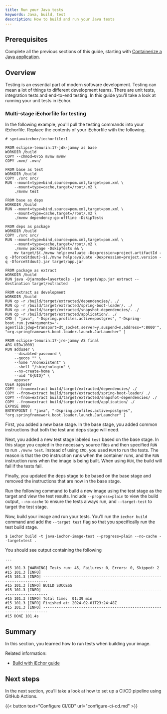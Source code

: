 ```yaml
---
title: Run your Java tests
keywords: Java, build, test
description: How to build and run your Java tests
---
```


## Prerequisites

Complete all the previous sections of this guide, starting with [Containerize a Java application](containerize.md).

## Overview

Testing is an essential part of modern software development. Testing can mean a lot of things to different development teams. There are unit tests, integration tests and end-to-end testing. In this guide you'll take a look at running your unit tests in iEchor.

### Multi-stage iEchorfile for testing

In the following example, you'll pull the testing commands into your iEchorfile.
Replace the contents of your iEchorfile with the following.

```iechorfile {hl_lines="3-19"}
# syntax=iechor/iechorfile:1

FROM eclipse-temurin:17-jdk-jammy as base
WORKDIR /build
COPY --chmod=0755 mvnw mvnw
COPY .mvn/ .mvn/

FROM base as test
WORKDIR /build
COPY ./src src/
RUN --mount=type=bind,source=pom.xml,target=pom.xml \
    --mount=type=cache,target=/root/.m2 \
    ./mvnw test

FROM base as deps
WORKDIR /build
RUN --mount=type=bind,source=pom.xml,target=pom.xml \
    --mount=type=cache,target=/root/.m2 \
    ./mvnw dependency:go-offline -DskipTests

FROM deps as package
WORKDIR /build
COPY ./src src/
RUN --mount=type=bind,source=pom.xml,target=pom.xml \
    --mount=type=cache,target=/root/.m2 \
    ./mvnw package -DskipTests && \
    mv target/$(./mvnw help:evaluate -Dexpression=project.artifactId -q -DforceStdout)-$(./mvnw help:evaluate -Dexpression=project.version -q -DforceStdout).jar target/app.jar

FROM package as extract
WORKDIR /build
RUN java -Djarmode=layertools -jar target/app.jar extract --destination target/extracted

FROM extract as development
WORKDIR /build
RUN cp -r /build/target/extracted/dependencies/. ./
RUN cp -r /build/target/extracted/spring-boot-loader/. ./
RUN cp -r /build/target/extracted/snapshot-dependencies/. ./
RUN cp -r /build/target/extracted/application/. ./
CMD [ "java", "-Dspring.profiles.active=postgres", "-Dspring-boot.run.jvmArguments='-agentlib:jdwp=transport=dt_socket,server=y,suspend=n,address=*:8000'", "org.springframework.boot.loader.launch.JarLauncher" ]

FROM eclipse-temurin:17-jre-jammy AS final
ARG UID=10001
RUN adduser \
    --disabled-password \
    --gecos "" \
    --home "/nonexistent" \
    --shell "/sbin/nologin" \
    --no-create-home \
    --uid "${UID}" \
    appuser
USER appuser
COPY --from=extract build/target/extracted/dependencies/ ./
COPY --from=extract build/target/extracted/spring-boot-loader/ ./
COPY --from=extract build/target/extracted/snapshot-dependencies/ ./
COPY --from=extract build/target/extracted/application/ ./
EXPOSE 8080
ENTRYPOINT [ "java", "-Dspring.profiles.active=postgres", "org.springframework.boot.loader.launch.JarLauncher" ]
```

First, you added a new base stage. In the base stage, you added common instructions that both the test and deps stage will need.

Next, you added a new test stage labeled `test` based on the base stage. In this
stage you copied in the necessary source files and then specified `RUN` to run
`./mvnw test`. Instead of using `CMD`, you used `RUN` to run the tests. The
reason is that the `CMD` instruction runs when the container runs, and the `RUN`
instruction runs when the image is being built. When using `RUN`, the build will
fail if the tests fail.

Finally, you updated the deps stage to be based on the base stage and removed
the instructions that are now in the base stage.

Run the following command to build a new image using the test stage as the target and view the test results. Include `--progress=plain` to view the build output, `--no-cache` to ensure the tests always run, and `--target-test` to target the test stage.

Now, build your image and run your tests. You'll run the `iechor build` command and add the `--target test` flag so that you specifically run the test build stage.

```console
$ iechor build -t java-iechor-image-test --progress=plain --no-cache --target=test .
```

You should see output containing the following
```console
...

#15 101.3 [WARNING] Tests run: 45, Failures: 0, Errors: 0, Skipped: 2
#15 101.3 [INFO]
#15 101.3 [INFO] ------------------------------------------------------------------------
#15 101.3 [INFO] BUILD SUCCESS
#15 101.3 [INFO] ------------------------------------------------------------------------
#15 101.3 [INFO] Total time:  01:39 min
#15 101.3 [INFO] Finished at: 2024-02-01T23:24:48Z
#15 101.3 [INFO] ------------------------------------------------------------------------
#15 DONE 101.4s
```

## Summary

In this section, you learned how to run tests when building your image.

Related information:
 - [Build with iEchor guide](../../build/guide/index.md)

## Next steps

In the next section, you’ll take a look at how to set up a CI/CD pipeline using
GitHub Actions.

{{< button text="Configure CI/CD" url="configure-ci-cd.md" >}}
